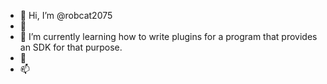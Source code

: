 - 👋 Hi, I’m @robcat2075
- 👀 
- 🌱 I’m currently learning how to write plugins for a program that provides an SDK for that purpose.
- 💞️ 
- 📫 

<!---
robcat2075/robcat2075 is a ✨ special ✨ repository because its `README.md` (this file) appears on your GitHub profile.
You can click the Preview link to take a look at your changes.
--->
